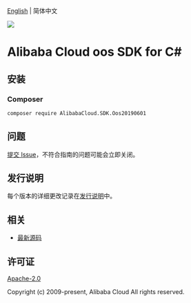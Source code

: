 [English](README.md) | 简体中文

![](https://aliyunsdk-pages.alicdn.com/icons/AlibabaCloud.svg)

# Alibaba Cloud oos SDK for C#

## 安装

### Composer

```bash
composer require AlibabaCloud.SDK.Oos20190601
```

## 问题

[提交 Issue](https://github.com/aliyun/alibabacloud-csharp-sdk/issues/new)，不符合指南的问题可能会立即关闭。

## 发行说明

每个版本的详细更改记录在[发行说明](./ChangeLog.md)中。

## 相关

* [最新源码](https://github.com/aliyun/alibabacloud-csharp-sdk/)

## 许可证

[Apache-2.0](http://www.apache.org/licenses/LICENSE-2.0)

Copyright (c) 2009-present, Alibaba Cloud All rights reserved.
